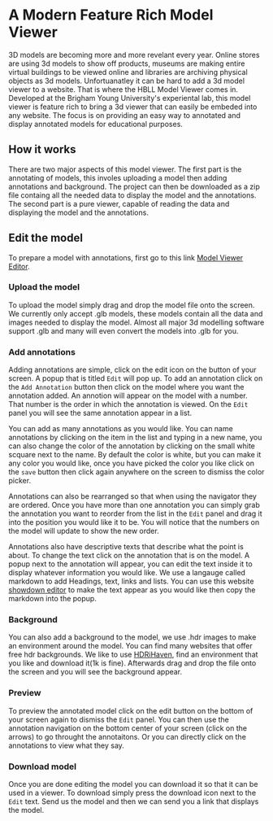 # A Modern Feature Rich Model Viewer

3D models are becoming more and more revelant every year. Online stores are using 3d models to show off products, museums are making entire virtual buildings to be viewed online and libraries are archiving physical objects as 3d models. Unfortuanatley it can be hard to add a 3d model viewer to a website. That is where the HBLL Model Viewer comes in. Developed at the Brigham Young University's experiental lab, this model viewer is feature rich to bring a 3d viewer that can easily be embeded into any website. The focus is on providing an easy way to annotated and display annotated models for educational purposes.

## How it works

There are two major aspects of this model viewer. The first part is the annotating of models, this involes uploading a model then adding annotations and background. The project can then be downloaded as a zip file containg all the needed data to display the model and the annotations. The second part is a pure viewer, capable of reading the data and displaying the model and the annotations.

## Edit the model

To prepare a model with annotations, first go to this link [Model Viewer Editor](https://www.modelviewer.justbrenkman.com/viewer/example).

### Upload the model

To upload the model simply drag and drop the model file onto the screen. We currently only accept .glb models, these models contain all the data and images needed to display the model. Almost all major 3d modelling software support .glb and many will even convert the models into .glb for you.

### Add annotations

Adding annotations are simple, click on the edit icon on the button of your screen. A popup that is titled `Edit` will pop up. To add an annotation click on the `Add Annotation` button then click on the model where you want the annotation added. An annotion will appear on the model with a number. That number is the order in which the annotation is viewed. On the `Edit` panel you will see the same annotation appear in a list.

You can add as many annotations as you would like. You can name annotations by clicking on the item in the list and typing in a new name, you can also change the color of the annotation by clicking on the small white scquare next to the name. By default the color is white, but you can make it any color you would like, once you have picked the color you like click on the `save` button then click again anywhere on the screen to dismiss the color picker.

Annotations can also be rearranged so that when using the navigator they are ordered. Once you have more than one annotation you can simply grab the annotation you want to reorder from the list in the `Edit` panel and drag it into the position you would like it to be. You will notice that the numbers on the model will update to show the new order.

Annotations also have descriptive texts that describe what the point is about. To change the text click on the annotation that is on the model. A popup next to the annotation will appear, you can edit the text inside it to display whatever information you would like. We use a langauge called markdown to add Headings, text, links and lists. You can use this website [showdown editor](http://demo.showdownjs.com/) to make the text appear as you would like then copy the markdown into the popup.

### Background

You can also add a background to the model, we use .hdr images to make an environment around the model. You can find many websites that offer free hdr backgrounds. We like to use [HDRiHaven](https://hdrihaven.com/), find an environment that you like and download it(1k is fine). Afterwards drag and drop the file onto the screen and you will see the background appear.

### Preview

To preview the annotated model click on the edit button on the bottom of your screen again to dismiss the `Edit` panel. You can then use the annotation navigation on the bottom center of your screen (click on the arrows) to go throught the annotaitons. Or you can directly click on the annotations to view what they say.

### Download model

Once you are done editing the model you can download it so that it can be used in a viewer. To download simply press the download icon next to the `Edit` text. Send us the model and then we can send you a link that displays the model.
